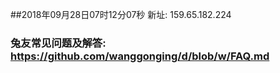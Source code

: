 ##2018年09月28日07时12分07秒 新址: 159.65.182.224
### 兔友常见问题及解答: https://github.com/wanggonging/d/blob/w/FAQ.md
